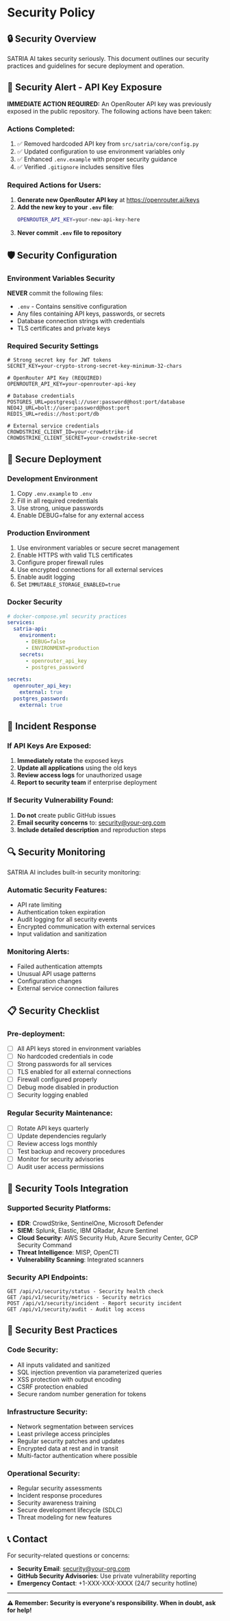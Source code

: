 # Security Policy

## 🔒 Security Overview

SATRIA AI takes security seriously. This document outlines our security practices and guidelines for secure deployment and operation.

## 🚨 Security Alert - API Key Exposure

**IMMEDIATE ACTION REQUIRED:** An OpenRouter API key was previously exposed in the public repository. The following actions have been taken:

### Actions Completed:
1. ✅ Removed hardcoded API key from `src/satria/core/config.py`
2. ✅ Updated configuration to use environment variables only
3. ✅ Enhanced `.env.example` with proper security guidance
4. ✅ Verified `.gitignore` includes sensitive files

### Required Actions for Users:
1. **Generate new OpenRouter API key** at https://openrouter.ai/keys
2. **Add the new key to your `.env` file**:
   ```bash
   OPENROUTER_API_KEY=your-new-api-key-here
   ```
3. **Never commit `.env` file to repository**

## 🛡️ Security Configuration

### Environment Variables Security

**NEVER** commit the following files:
- `.env` - Contains sensitive configuration
- Any files containing API keys, passwords, or secrets
- Database connection strings with credentials
- TLS certificates and private keys

### Required Security Settings

```env
# Strong secret key for JWT tokens
SECRET_KEY=your-crypto-strong-secret-key-minimum-32-chars

# OpenRouter API Key (REQUIRED)
OPENROUTER_API_KEY=your-openrouter-api-key

# Database credentials
POSTGRES_URL=postgresql://user:password@host:port/database
NEO4J_URL=bolt://user:password@host:port
REDIS_URL=redis://host:port/db

# External service credentials
CROWDSTRIKE_CLIENT_ID=your-crowdstrike-id
CROWDSTRIKE_CLIENT_SECRET=your-crowdstrike-secret
```

## 🔐 Secure Deployment

### Development Environment
1. Copy `.env.example` to `.env`
2. Fill in all required credentials
3. Use strong, unique passwords
4. Enable DEBUG=false for any external access

### Production Environment
1. Use environment variables or secure secret management
2. Enable HTTPS with valid TLS certificates
3. Configure proper firewall rules
4. Use encrypted connections for all external services
5. Enable audit logging
6. Set `IMMUTABLE_STORAGE_ENABLED=true`

### Docker Security
```yaml
# docker-compose.yml security practices
services:
  satria-api:
    environment:
      - DEBUG=false
      - ENVIRONMENT=production
    secrets:
      - openrouter_api_key
      - postgres_password

secrets:
  openrouter_api_key:
    external: true
  postgres_password:
    external: true
```

## 🚨 Incident Response

### If API Keys Are Exposed:
1. **Immediately rotate** the exposed keys
2. **Update all applications** using the old keys
3. **Review access logs** for unauthorized usage
4. **Report to security team** if enterprise deployment

### If Security Vulnerability Found:
1. **Do not** create public GitHub issues
2. **Email security concerns** to: security@your-org.com
3. **Include detailed description** and reproduction steps

## 🔍 Security Monitoring

SATRIA AI includes built-in security monitoring:

### Automatic Security Features:
- API rate limiting
- Authentication token expiration
- Audit logging for all security events
- Encrypted communication with external services
- Input validation and sanitization

### Monitoring Alerts:
- Failed authentication attempts
- Unusual API usage patterns
- Configuration changes
- External service connection failures

## 📋 Security Checklist

### Pre-deployment:
- [ ] All API keys stored in environment variables
- [ ] No hardcoded credentials in code
- [ ] Strong passwords for all services
- [ ] TLS enabled for all external connections
- [ ] Firewall configured properly
- [ ] Debug mode disabled in production
- [ ] Security logging enabled

### Regular Security Maintenance:
- [ ] Rotate API keys quarterly
- [ ] Update dependencies regularly
- [ ] Review access logs monthly
- [ ] Test backup and recovery procedures
- [ ] Monitor for security advisories
- [ ] Audit user access permissions

## 🔧 Security Tools Integration

### Supported Security Platforms:
- **EDR**: CrowdStrike, SentinelOne, Microsoft Defender
- **SIEM**: Splunk, Elastic, IBM QRadar, Azure Sentinel
- **Cloud Security**: AWS Security Hub, Azure Security Center, GCP Security Command
- **Threat Intelligence**: MISP, OpenCTI
- **Vulnerability Scanning**: Integrated scanners

### Security API Endpoints:
```
GET /api/v1/security/status - Security health check
GET /api/v1/security/metrics - Security metrics
POST /api/v1/security/incident - Report security incident
GET /api/v1/security/audit - Audit log access
```

## 🚀 Security Best Practices

### Code Security:
- All inputs validated and sanitized
- SQL injection prevention via parameterized queries
- XSS protection with output encoding
- CSRF protection enabled
- Secure random number generation for tokens

### Infrastructure Security:
- Network segmentation between services
- Least privilege access principles
- Regular security patches and updates
- Encrypted data at rest and in transit
- Multi-factor authentication where possible

### Operational Security:
- Regular security assessments
- Incident response procedures
- Security awareness training
- Secure development lifecycle (SDLC)
- Threat modeling for new features

## 📞 Contact

For security-related questions or concerns:
- **Security Email**: security@your-org.com
- **GitHub Security Advisories**: Use private vulnerability reporting
- **Emergency Contact**: +1-XXX-XXX-XXXX (24/7 security hotline)

---

**⚠️ Remember: Security is everyone's responsibility. When in doubt, ask for help!**